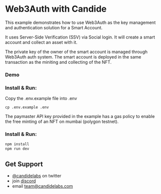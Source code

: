 # Web3Auth with Candide

This example demonstrates how to use Web3Auth as the key management and authentication solution for a Smart Account. 

It uses Server-Side Verification (SSV) via Social login. It will create a smart account and collect an asset with it.

The private key of the owner of the smart account is managed through Web3Auth auth system. The smart account is deployed in the same transaction as the miniting and collecting of the NFT.

### Demo


### Install & Run:

Copy the .env.example file into .env
```
cp .env.example .env
```

The paymaster API key provided in the example has a gas policy to enable the free minting of an NFT on mumbai (polygon testnet).

### Install & Run:

```bash
npm install
npm run dev
```

## Get Support

- [@candidelabs](https://twitter.com/@candidelabs) on twitter
- join [discord](https://discord.gg/x7Yg3kAcpF)
- email team@candidelabs.com

